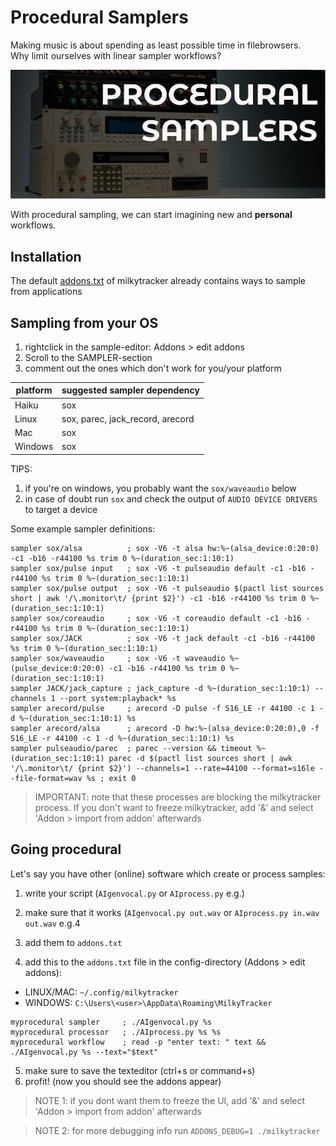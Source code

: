 # Procedural Samplers 

Making music is about spending as least possible time in filebrowsers.<br>
Why limit ourselves with linear sampler workflows?

![](screenshot.jpg)

With procedural sampling, we can start imagining new and **personal** workflows.

## Installation

The default [addons.txt](https://github.com/milkytracker/MilkyTracker/blob/master/src/tools/archivewriter.cpp) of milkytracker already contains ways to sample from applications

## Sampling from your OS

1. rightclick in the sample-editor: Addons > edit addons
2. Scroll to the SAMPLER-section
3. comment out the ones which don't work for you/your platform

| platform                | suggested sampler dependency      |
|-------------------------|-----------------------------------|
| Haiku                   | sox                               |
| Linux                   | sox, parec, jack\_record, arecord |
| Mac                     | sox                               |
| Windows                 | sox                               |

TIPS:

1. if you're on windows, you probably want the `sox/waveaudio` below
2. in case of doubt run `sox` and check the output of `AUDIO DEVICE DRIVERS` to target a device

Some example sampler definitions:

```
sampler sox/alsa          ; sox -V6 -t alsa hw:%~(alsa_device:0:20:0) -c1 -b16 -r44100 %s trim 0 %~(duration_sec:1:10:1)
sampler sox/pulse input   ; sox -V6 -t pulseaudio default -c1 -b16 -r44100 %s trim 0 %~(duration_sec:1:10:1)
sampler sox/pulse output  ; sox -V6 -t pulseaudio $(pactl list sources short | awk '/\.monitor\t/ {print $2}') -c1 -b16 -r44100 %s trim 0 %~(duration_sec:1:10:1)
sampler sox/coreaudio     ; sox -V6 -t coreaudio default -c1 -b16 -r44100 %s trim 0 %~(duration_sec:1:10:1)
sampler sox/JACK          ; sox -V6 -t jack default -c1 -b16 -r44100 %s trim 0 %~(duration_sec:1:10:1)
sampler sox/waveaudio     ; sox -V6 -t waveaudio %~(pulse_device:0:20:0) -c1 -b16 -r44100 %s trim 0 %~(duration_sec:1:10:1)
sampler JACK/jack_capture ; jack_capture -d %~(duration_sec:1:10:1) --channels 1 --port system:playback* %s
sampler arecord/pulse     ; arecord -D pulse -f S16_LE -r 44100 -c 1 -d %~(duration_sec:1:10:1) %s
sampler arecord/alsa      ; arecord -D hw:%~(alsa_device:0:20:0),0 -f S16_LE -r 44100 -c 1 -d %~(duration_sec:1:10:1) %s
sampler pulseaudio/parec  ; parec --version && timeout %~(duration_sec:1:10:1) parec -d $(pactl list sources short | awk '/\.monitor\t/ {print $2}') --channels=1 --rate=44100 --format=s16le --file-format=wav %s ; exit 0
```

> IMPORTANT: note that these processes are blocking the milkytracker process. If you don't want to freeze milkytracker, add '&' and select 'Addon > import from addon' afterwards

## Going procedural

Let's say you have other (online) software which create or process samples:

1. write your script (`AIgenvocal.py` or `AIprocess.py` e.g.)
2. make sure that it works (`AIgenvocal.py out.wav` or `AIprocess.py in.wav out.wav` e.g.4
3. add them to `addons.txt`

4. add this to the `addons.txt` file in the config-directory (Addons > edit addons):

* LINUX/MAC: `~/.config/milkytracker`
* WINDOWS:   `C:\Users\<user>\AppData\Roaming\MilkyTracker`

```
myprocedural sampler     ; ./AIgenvocal.py %s
myprocedural processor   ; ./AIprocess.py %s %s
myprocedural workflow    ; read -p "enter text: " text && ./AIgenvocal.py %s --text="$text"
```

5. make sure to save the texteditor (ctrl+s or command+s)
6. profit! (now you should see the addons appear)

> NOTE 1: if you dont want them to freeze the UI, add '&' and select 'Addon > import from addon' afterwards

> NOTE 2: for more debugging info run `ADDONS_DEBUG=1 ./milkytracker`

